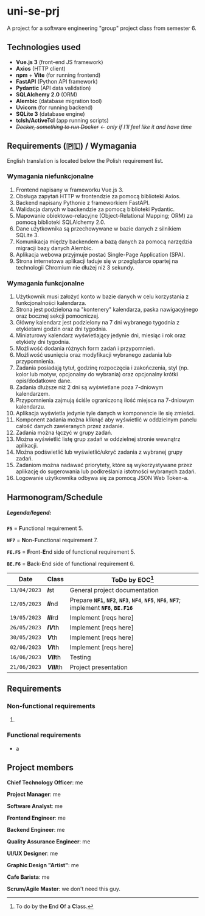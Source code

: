 # uni-se-prj
A project for a software engineering "group" project class from semester 6.

## Technologies used
* **Vue.js 3** (front-end JS framework)
* **Axios** (HTTP client)
* **npm** + **Vite** (for running frontend)
* **FastAPI** (Python API framework)
* **Pydantic** (API data validation)
* **SQLAlchemy 2.0** (ORM)
* **Alembic** (database migration tool)
* **Uvicorn** (for running backend)
* **SQLite 3** (database engine)
* **tclsh/ActiveTcl** (app running scripts)
* *~~Docker, something to run Docker~~ <- only if I'll feel like it and have time*

## Requirements (🇵🇱) / Wymagania
English translation is located below the Polish requirement list.
### Wymagania niefunkcjonalne

1. Frontend napisany w frameworku Vue.js 3.
2. Obsługa zapytań HTTP w frontendzie za pomocą biblioteki Axios.
3. Backend napisany Pythonie z frameworkiem FastAPI.
4. Walidacja danych w backendzie za pomocą biblioteki Pydantic.
5. Mapowanie obiektowo-relacyjne (Object-Relational Mapping; ORM) za pomocą biblioteki SQLAlchemy 2.0.
6. Dane użytkownika są przechowywane w bazie danych z silnikiem SQLite 3.
7. Komunikacja między backendem a bazą danych za pomocą narzędzia migracji bazy danych Alembic.
8. Aplikacja webowa przyjmuje postać Single-Page Application (SPA).
9. Strona internetowa aplikacji ładuje się w przeglądarce opartej na technologii Chromium nie dłużej niż 3 sekundy.

### Wymagania funkcjonalne

1. Użytkownik musi założyć konto w bazie danych w celu korzystania z funkcjonalności kalendarza.
2. Strona jest podzielona na "kontenery" kalendarza, paska nawigacyjnego oraz bocznej sekcji pomocniczej.
3. Główny kalendarz jest podzielony na 7 dni wybranego tygodnia z etykietami godzin oraz dni tygodnia.
4. Miniaturowy kalendarz wyświetlający jedynie dni, miesiąc i rok oraz etykiety dni tygodnia.
5. Możliwość dodania różnych form zadań i przypomnień.
6. Możliwość usunięcia oraz modyfikacji wybranego zadania lub przypomnienia.
7. Zadania posiadają tytuł, godzinę rozpoczęcia i zakończenia, styl (np. kolor lub motyw, opcjonalny do wybrania) oraz opcjonalny krótki opis/dodatkowe dane.
8. Zadania dłuższe niż 2 dni są wyświetlane poza 7-dniowym kalendarzem.
9. Przypomnienia zajmują ściśle ograniczoną ilość miejsca na 7-dniowym kalendarzu.
10. Aplikacja wyświetla jedynie tyle danych w komponencie ile się zmieści.
11. Komponent zadania można kliknąć aby wyświetlić w oddzielnym panelu całość danych zawieranych przez zadanie.
12. Zadania można łączyć w grupy zadań.
13. Można wyświetlić listę grup zadań w oddzielnej stronie wewnątrz aplikacji.
14. Można podświetlić lub wyświetlić/ukryć zadania z wybranej grupy zadań.
15. Zadaniom można nadawać priorytety, które są wykorzystywane przez aplikację do sugerowania lub podkreślania istotności wybranych zadań.
16. Logowanie użytkownika odbywa się za pomocą JSON Web Token-a.

## Harmonogram/Schedule

##### **Legenda/legend:**
**`F5`** = **F**unctional requirement 5.

**`NF7`** = **N**on-**F**unctional requirement 7.

**`FE.F5`** = **F**ront-**E**nd side of functional requirement 5.

**`BE.F6`** = **B**ack-**E**nd side of functional requirement 6.

| Date | Class | ToDo by EOC[^1] |
| --- | --- | --- |
| `13/04/2023` | ***I***st | General project documentation |
| `12/05/2023` | ***II***nd | Prepare **`NF1`**, **`NF2`**, **`NF3`**, **`NF4`**, **`NF5`**, **`NF6`**, **`NF7`**; implement **`NF8`**, **`BE.F16`** |
| `19/05/2023` | ***III***rd | Implement [reqs here] |
| `26/05/2023` | ***IV***th | Implement [reqs here] |
| `30/05/2023` | ***V***th | Implement [reqs here] |
| `02/06/2023` | ***VI***th | Implement [reqs here] |
| `16/06/2023` | ***VII***th | Testing |
| `21/06/2023` | ***VIII***th | Project presentation |

[^1]: To do by the **E**nd **O**f a **C**lass.

## Requirements
### Non-functional requirements

1. 

### Functional requirements

* a

## Project members

**Chief Technology Officer**: me

**Project Manager**: me

**Software Analyst**: me

**Frontend Engineer**: me

**Backend Engineer**: me

**Quality Assurance Engineer**: me

**UI/UX Designer**: me

**Graphic Design "Artist"**: me

**Cafe Barista**: me

**Scrum/Agile Master**: we don't need this guy.
